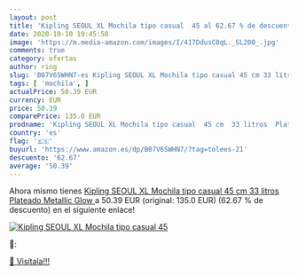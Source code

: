 ```yaml
---
layout: post
title: 'Kipling SEOUL XL Mochila tipo casual  45 al 62.67 % de descuento'
date: 2020-10-10 19:45:58
image: 'https://m.media-amazon.com/images/I/417DdusC0qL._SL200_.jpg'
comments: true
category: ofertas
author: ring
slug: 'B07V6SWHN7-es Kipling SEOUL XL Mochila tipo casual 45 cm 33 litros...'
tags: [ 'mochila', ]
actualPrice: 50.39 EUR
currency: EUR
price: 50.39
comparePrice: 135.0 EUR
prodname: 'Kipling SEOUL XL Mochila tipo casual  45 cm  33 litros  Plateado  Metallic Glow '
country: 'es'
flag: '🇪🇸'
buyurl: 'https://www.amazon.es/dp/B07V6SWHN7/?tag=tolees-21'
descuento: '62.67'
average: '50.39'
---
```


Ahora mismo tienes [Kipling SEOUL XL Mochila tipo casual  45 cm  33 litros  Plateado  Metallic Glow ](https://www.amazon.es/dp/B07V6SWHN7/?tag=tolees-21) a 50.39 EUR (original: 135.0 EUR) (62.67 %  de descuento) en el siguiente enlace!

[![Kipling SEOUL XL Mochila tipo casual  45](https://m.media-amazon.com/images/I/417DdusC0qL._SL200_.jpg)](https://www.amazon.es/dp/B07V6SWHN7/?tag=tolees-21)

🔎:


[🛒 Visítala!!!](https://www.amazon.es/dp/B07V6SWHN7/?tag=tolees-21)

